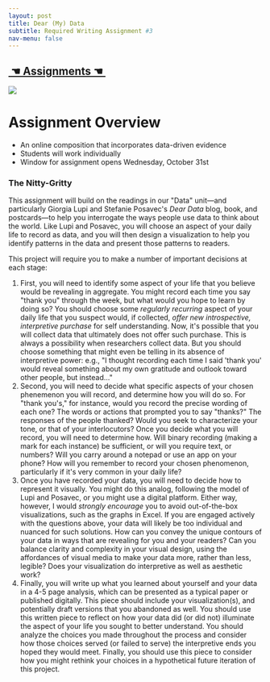 ```yaml
---
layout: post
title: Dear (My) Data
subtitle: Required Writing Assignment #3
nav-menu: false
---
```


## [ ☚ Assignments ☚ ][1]

![][image-1]

# Assignment Overview

+ An online composition that incorporates data-driven evidence
+ Students will work individually
+ Window for assignment opens Wednesday, October 31st

### The Nitty-Gritty

This assignment will build on the readings in our "Data" unit—and particularly Giorgia Lupi and Stefanie Posavec's *Dear Data* blog, book, and postcards—to help you interrogate the ways people use data to think about the world. Like Lupi and Posavec, you will choose an aspect of your daily life to record as data, and you will then design a visualization to help you identify patterns in the data and present those patterns to readers.

This project will require you to make a number of important decisions at each stage:

1. First, you will need to identify some aspect of your life that you believe would be revealing in aggregate. You might record each time you say "thank you" through the week, but what would you hope to learn by doing so? You should choose some *regularly recurring* aspect of your daily life that you suspect would, if collected, *offer new introspective, interpretive purchase* for self understanding. Now, it's possible that you will collect data that ultimately does not offer such purchase. This is always a possibility when researchers collect data. But you should choose something that might even be telling in its absence of interpretive power: e.g., "I thought recording each time I said 'thank you' would reveal something about my own gratitude and outlook toward other people, but instead..."
2. Second, you will need to decide what specific aspects of your chosen phenemenon you will record, and determine how you will do so. For "thank you's," for instance, would you record the precise wording of each one? The words or actions that prompted you to say "thanks?" The responses of the people thanked? Would you seek to characterize your tone, or that of your interlocutors? Once you decide what you will record, you will need to determine how. Will binary recording (making a mark for each instance) be sufficient, or will you require text, or numbers? Will you carry around a notepad or use an app on your phone? How will you remember to record your chosen phenomenon, particularly if it's very common in your daily life?
3. Once you have recorded your data, you will need to decide how to represent it visually. You might do this analog, following the model of Lupi and Posavec, or you might use a digital platform. Either way, however, I would *strongly encourage* you to avoid out-of-the-box visualizations, such as the graphs in Excel. If you are engaged actively with the questions above, your data will likely be too individual and nuanced for such solutions. How can you convey the unique contours of your data in ways that are revealing for you and your readers? Can you balance clarity and complexity in your visual design, using the affordances of visual media to make your data more, rather than less, legible? Does your visualization do interpretive as well as aesthetic work?
4. Finally, you will write up what you learned about yourself and your data in a 4-5 page analysis, which can be presented as a typical paper or published digitally. This piece should include your visualization(s), and potentially draft versions that you abandoned as well. You should use this written piece to reflect on how your data did (or did not) illuminate the aspect of your life you sought to better understand. You should analyze the choices you made throughout the process and consider how those choices served (or failed to serve) the interpretive ends you hoped they would meet. Finally, you should use this piece to consider how you might rethink your choices in a hypothetical future iteration of this project. 

[1]:	/assignments.html

[image-1]:	https://media.giphy.com/media/3o7TKSx0g7RqRniGFG/giphy.gif